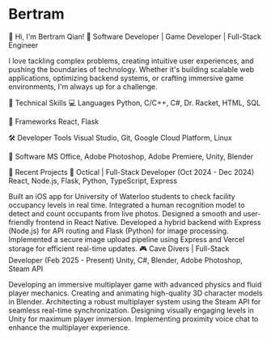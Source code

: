 # Bertram
👋 Hi, I'm Bertram Qian!
🚀 Software Developer | Game Developer | Full-Stack Engineer

I love tackling complex problems, creating intuitive user experiences, and pushing the boundaries of technology. Whether it's building scalable web applications, optimizing backend systems, or crafting immersive game environments, I'm always up for a challenge.

🔧 Technical Skills
💻 Languages
Python, C/C++, C#, Dr. Racket, HTML, SQL

🚀 Frameworks
React, Flask

🛠️ Developer Tools
Visual Studio, Git, Google Cloud Platform, Linux

🎨 Software
MS Office, Adobe Photoshop, Adobe Premiere, Unity, Blender

📌 Recent Projects
🎯 Octical | Full-Stack Developer (Oct 2024 - Dec 2024)
React, Node.js, Flask, Python, TypeScript, Express

Built an iOS app for University of Waterloo students to check facility occupancy levels in real time.
Integrated a human recognition model to detect and count occupants from live photos.
Designed a smooth and user-friendly frontend in React Native.
Developed a hybrid backend with Express (Node.js) for API routing and Flask (Python) for image processing.
Implemented a secure image upload pipeline using Express and Vercel storage for efficient real-time updates.
🎮 Cave Divers | Full-Stack Developer (Feb 2025 - Present)
Unity, C#, Blender, Adobe Photoshop, Steam API

Developing an immersive multiplayer game with advanced physics and fluid player mechanics.
Creating and animating high-quality 3D character models in Blender.
Architecting a robust multiplayer system using the Steam API for seamless real-time synchronization.
Designing visually engaging levels in Unity for maximum player immersion.
Implementing proximity voice chat to enhance the multiplayer experience.
